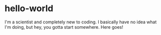 # hello-world

I'm a scientist and completely new to coding.
I basically have no idea what I'm doing, but hey, you gotta start somewhere.
Here goes!
